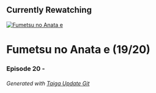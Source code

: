 ﻿
## Currently Rewatching

[![Fumetsu no Anata e](https://s4.anilist.co/file/anilistcdn/media/anime/cover/medium/bx114535-y3NnjexcqKG1.jpg)](https://anilist.co/anime/114535)

# Fumetsu no Anata e (19/20)

### Episode 20 - 

###### *Generated with [Taiga Update Git](https://github.com/nike4613/taiga-update-git)*